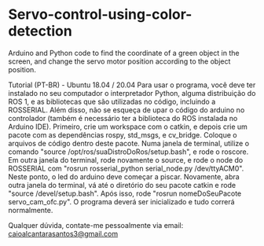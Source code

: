 # Servo-control-using-color-detection
 Arduino and Python code to find the coordinate of a green object in the screen, and change the servo motor position according to the object position.

Tutorial (PT-BR) - Ubuntu 18.04 / 20.04
Para usar o programa, você deve ter instalado no seu computador o interpretador Python, alguma distribuição do ROS 1, e as bibliotecas que são utilizadas no código, incluindo a ROSSERIAL. Além disso, não se esqueça de upar o código do arduino no controlador (também é necessário ter a biblioteca do ROS instalada no Arduino IDE).
Primeiro, crie um workspace com o catkin, e depois crie um pacote com as dependências rospy, std_msgs, e cv_bridge. Coloque o arquivos de código dentro deste pacote.
Numa janela de terminal, utilize o comando "source /opt/ros/suaDistroDoRos/setup.bash", e rode o roscore. Em outra janela do terminal, rode novamente o source, e rode o node do ROSSERIAL com "rosrun rosserial_python serial_node.py /dev/ttyACM0". Neste ponto, o led do arduino deve começar a piscar. Novamente, abra outra janela do terminal, vá até o diretório do seu pacote catkin e rode "source /devel/setup.bash". Após isso, rode "rosrun nomeDoSeuPacote servo_cam_ofc.py". O programa deverá ser inicializado e tudo correrá normalmente. 

Qualquer dúvida, contate-me pessoalmente via email: caioalcantarasantos3@gmail.com
